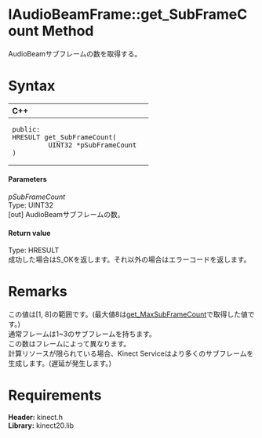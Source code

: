 IAudioBeamFrame::get\_SubFrameCount Method  
==========================================  

AudioBeamサブフレームの数を取得する。 <span id="syntaxSection"></span>

Syntax  
======  

<table>
<colgroup>
<col width="100%" />
</colgroup>
<thead>
<tr class="header">
<th align="left">C++</th>
</tr>
</thead>
<tbody>
<tr class="odd">
<td align="left"><pre><code>public:  
HRESULT get_SubFrameCount(  
         UINT32 *pSubFrameCount  
)</code></pre></td>
</tr>
</tbody>
</table>

<span id="ID4EG"></span>
#### Parameters  

*pSubFrameCount*    
Type: UINT32  
[out] AudioBeamサブフレームの数。  

<span id="ID4EP"></span>
#### Return value  

Type: HRESULT  
成功した場合はS\_OKを返します。それ以外の場合はエラーコードを返します。  

<span id="remarks"></span>

Remarks  
=======  

この値は[1, 8]の範囲です。(最大値8は[get\_MaxSubFrameCount](../../IAudioSource_Interface/Methods/get_MaxSubFrameCount_Method.md)で取得した値です。)  
通常フレームは1~3のサブフレームを持ちます。  
この数はフレームによって異なります。  
計算リソースが限られている場合、Kinect Serviceはより多くのサブフレームを生成します。(遅延が発生します。)  

<span id="requirements"></span>

Requirements  
============  

**Header:** kinect.h  
**Library:** kinect20.lib  



<!--Please do not edit the data in the comment block below.-->
<!--
TOCTitle : get_SubFrameCount Method
RLTitle : IAudioBeamFrame::get_SubFrameCount Method
KeywordK : get_SubFrameCount method
KeywordK : IAudioBeamFrame::get_SubFrameCount method
KeywordF : IAudioBeamFrame::get_SubFrameCount
KeywordF : get_SubFrameCount
KeywordF : Microsoft.Kinect.kinect.IAudioBeamFrame.get_SubFrameCount(UINT32@)
KeywordA : M:Microsoft.Kinect.kinect.IAudioBeamFrame.get_SubFrameCount(UINT32@)
AssetID : M:Microsoft.Kinect.kinect.IAudioBeamFrame.get_SubFrameCount(UINT32@)
Locale : en-us
CommunityContent : 1
APIType : Managed
APILocation : 
APIName : Microsoft.Kinect.kinect.IAudioBeamFrame::get_SubFrameCount
TargetOS : Windows
TopicType : kbSyntax
DevLang : C++
DocSet : K4Wv2
ProjType : K4Wv2Proj
Technology : Kinect for Windows
Product : Kinect for Windows SDK v2
productversion : 20
-->
